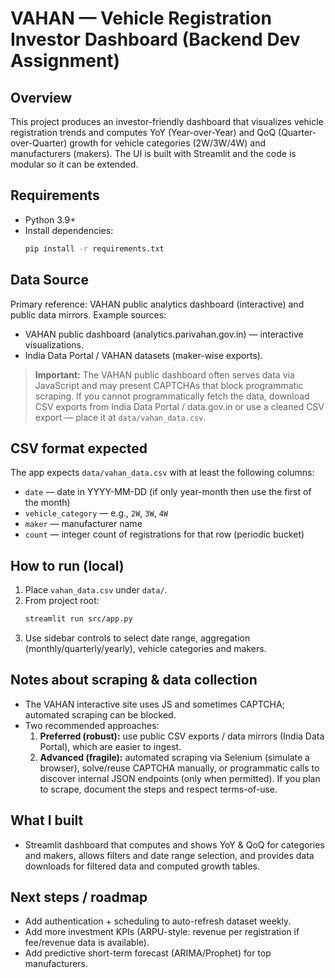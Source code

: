 # VAHAN — Vehicle Registration Investor Dashboard (Backend Dev Assignment)

## Overview
This project produces an investor-friendly dashboard that visualizes vehicle registration trends and computes YoY (Year-over-Year) and QoQ (Quarter-over-Quarter) growth for vehicle categories (2W/3W/4W) and manufacturers (makers). The UI is built with Streamlit and the code is modular so it can be extended.

## Requirements
- Python 3.9+
- Install dependencies:
  ```bash
  pip install -r requirements.txt
  ```

## Data Source
Primary reference: VAHAN public analytics dashboard (interactive) and public data mirrors. Example sources:
- VAHAN public dashboard (analytics.parivahan.gov.in) — interactive visualizations.
- India Data Portal / VAHAN datasets (maker-wise exports).

> **Important:** The VAHAN public dashboard often serves data via JavaScript and may present CAPTCHAs that block programmatic scraping. If you cannot programmatically fetch the data, download CSV exports from India Data Portal / data.gov.in or use a cleaned CSV export — place it at `data/vahan_data.csv`.

## CSV format expected
The app expects `data/vahan_data.csv` with at least the following columns:
- `date` — date in YYYY-MM-DD (if only year-month then use the first of the month)
- `vehicle_category` — e.g., `2W`, `3W`, `4W`
- `maker` — manufacturer name
- `count` — integer count of registrations for that row (periodic bucket)

## How to run (local)
1. Place `vahan_data.csv` under `data/`.
2. From project root:
   ```bash
   streamlit run src/app.py
   ```
3. Use sidebar controls to select date range, aggregation (monthly/quarterly/yearly), vehicle categories and makers.

## Notes about scraping & data collection
- The VAHAN interactive site uses JS and sometimes CAPTCHA; automated scraping can be blocked.
- Two recommended approaches:
  1. **Preferred (robust):** use public CSV exports / data mirrors (India Data Portal), which are easier to ingest.
  2. **Advanced (fragile):** automated scraping via Selenium (simulate a browser), solve/reuse CAPTCHA manually, or programmatic calls to discover internal JSON endpoints (only when permitted). If you plan to scrape, document the steps and respect terms-of-use.

## What I built
- Streamlit dashboard that computes and shows YoY & QoQ for categories and makers, allows filters and date range selection, and provides data downloads for filtered data and computed growth tables.

## Next steps / roadmap
- Add authentication + scheduling to auto-refresh dataset weekly.
- Add more investment KPIs (ARPU-style: revenue per registration if fee/revenue data is available).
- Add predictive short-term forecast (ARIMA/Prophet) for top manufacturers.
